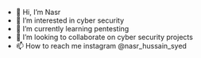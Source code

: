 - 👋 Hi, I’m Nasr 
- 👀 I’m interested in cyber security
- 🌱 I’m currently learning pentesting
- 💞️ I’m looking to collaborate on cyber security projects
- 📫 How to reach me instagram @nasr_hussain_syed

<!---
nas16r/nas16r is a ✨ special ✨ repository because its `README.md` (this file) appears on your GitHub profile.
You can click the Preview link to take a look at your changes.
--->
